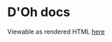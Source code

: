 # D'Oh docs
Viewable as rendered HTML [here](https://cdn.rawgit.com/nabijaczleweli/doh/doc/doh/index.html)

